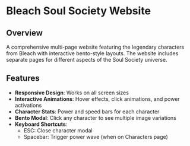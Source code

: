 # Bleach Soul Society Website

## Overview
A comprehensive multi-page website featuring the legendary characters from Bleach with interactive bento-style layouts. The website includes separate pages for different aspects of the Soul Society universe.

## Features
- **Responsive Design**: Works on all screen sizes
- **Interactive Animations**: Hover effects, click animations, and power activations
- **Character Stats**: Power and speed bars for each character
- **Bento Modal**: Click any character to see multiple image variations
- **Keyboard Shortcuts**: 
  - ESC: Close character modal
  - Spacebar: Trigger power wave (when on Characters page)
